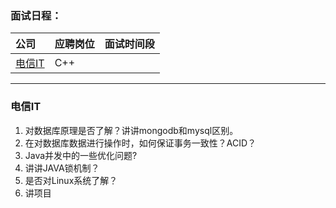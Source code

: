 ### **面试日程：** 

| 公司 | 应聘岗位 |面试时间段 |
| :------------- |:-------------|:-------------|
|[电信IT](#dianxin_it) | C++ | |

----
### <a id="dianxin_it"> 电信IT </a>

1. 对数据库原理是否了解？讲讲mongodb和mysql区别。
2. 在对数据库数据进行操作时，如何保证事务一致性？ACID？
3. Java并发中的一些优化问题?
4. 讲讲JAVA锁机制？
5. 是否对Linux系统了解？
6. 讲项目
